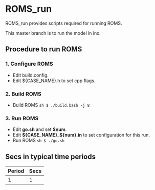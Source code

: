 # ROMS_run

ROMS_run provides scripts required for running ROMS.

This master branch is to run the model in inx.

## Procedure to run ROMS

### 1. Configure ROMS
- Edit build.config.
- Edit ${CASE_NAME}.h to set cpp flags.

### 2. Build ROMS
- Build ROMS
        ``` sh
        $ ./build.bash -j 8
        ```

### 3. Run ROMS
- Edit **go.sh** and set **$num**.
- Edit **${CASE_NAME}_${num}.in** to set configuration for this run.
- Run ROMS
        ```sh
        $ ./go.sh
        ```

## Secs in typical time periods

|Period|Secs|
|------|----|
|1|1|
